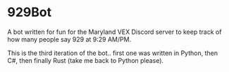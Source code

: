 # 929Bot

 A bot written for fun for the Maryland VEX Discord server to keep track of how many people say 929 at 9:29 AM/PM.

 This is the third iteration of the bot.. first one was written in Python, then C#, then finally Rust (take me back to Python please).
